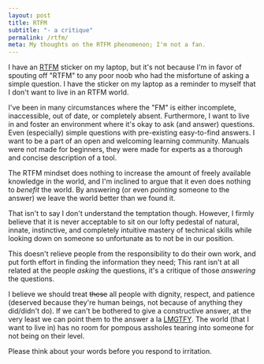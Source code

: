 ```yaml
---
layout: post
title: RTFM
subtitle: "- a critique"
permalink: /rtfm/
meta: My thoughts on the RTFM phenomenon; I'm not a fan.
---
```


I have an [RTFM](https://en.wikipedia.org/wiki/RTFM) sticker on my laptop, but it's not because I'm in favor of spouting off "RTFM" to any poor noob who had the misfortune of asking a simple question. I have the sticker on my laptop as a reminder to myself that I don't want to live in an RTFM world.

I've been in many circumstances where the "FM" is either incomplete, inaccessible, out of date, or completely absent. Furthermore, I want to live in and foster an environment where it's okay to ask (and answer) questions. Even (especially) simple questions with pre-existing easy-to-find answers. I want to be a part of an open and welcoming learning community. Manuals were not made for beginners, they were made for experts as a thorough and concise description of a tool.

The RTFM mindset does nothing to increase the amount of freely available knowledge in the world, and I'm inclined to argue that it even does nothing to *benefit* the world. By answering (or even *pointing* someone to the answer) we leave the world  better than we found it.

That isn't to say I don't understand the temptation though. However, I firmly believe that it is never acceptable to sit on our lofty pedestal of natural, innate, instinctive, and completely intuitive mastery of technical skills while looking down on someone so unfortunate as to not be in our position.

This doesn't relieve people from the responsibility to do their own work, and put forth effort in finding the information they need; This rant isn't at all related at the people *asking* the questions, it's a critique of those *answering* the questions.

I believe we should treat <strike>these</strike> all people with dignity, respect, and patience (deserved because they're human beings, not because of anything they did/didn't do). If we can't be bothered to give a constructive answer, at the very least we can point them to the answer a la [LMGTFY](http://lmgtfy.com/). The world (that I want to live in) has no room for pompous assholes tearing into someone for not being on their level.

Please think about your words before you respond to irritation.
